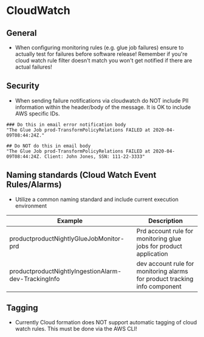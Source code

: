 # CloudWatch

## General
* When configuring monitoring rules (e.g. glue job failures) ensure to actually test for failures before software release! Remember if you're cloud watch rule filter doesn't match you won't get notified if there are actual failures!

## Security
* When sending failure notifications via cloudwatch do NOT include PII information within the header/body of the message. It is OK to include AWS specific IDs.

```
### Do this in email error notification body
"The Glue Job prod-TransformPolicyRelations FAILED at 2020-04-09T08:44:24Z."

## Do NOT do this in email body
"The Glue Job prod-TransformPolicyRelations FAILED at 2020-04-09T08:44:24Z. Client: John Jones, SSN: 111-22-3333"
```

## Naming standards (Cloud Watch Event Rules/Alarms)
* Utilize a common naming standard and include current execution environment

| Example | Description |
| -- | -- |
| productproductNightlyGlueJobMonitor-prd| Prd account rule for monitoring glue jobs for product application |
| productproductNightlyIngestionAlarm-dev-TrackingInfo | dev account rule for monitoring alarms for product tracking info component|

## Tagging
* Currently Cloud formation does NOT support automatic tagging of cloud watch rules. This must be done via the AWS CLI!
